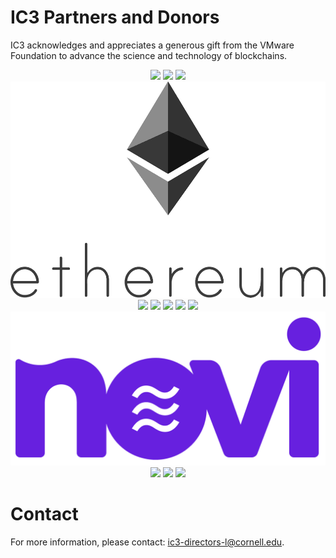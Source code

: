 # IC3 Partners and Donors

IC3 acknowledges and appreciates a generous gift from the VMware
Foundation to advance the science and technology of blockchains.

<div class="ui small images" align="center">
	<img class="ui image sponsor logo" id="aeternity" src="images/partners/aeternity.jpg">
	<img class="ui image sponsor logo" id="chainlink" src="images/partners/chainlink.png">
	<img class="ui image sponsor logo" id="cypherium" src="images/partners/cypherium.png">
	<img class="ui image sponsor logo" id="ethereum" src="images/partners/ethereum.png">
 	<img class="ui image sponsor logo" id="fidelitylabs" src="images/partners/fidelity.png">
 	<img class="ui image sponsor logo" id="ibm" src="images/partners/ibm.png">
 	<img class="ui image sponsor logo" style="height:70px !important;" id="intel" src="images/partners/intel.png">
 	<img class="ui image sponsor logo" id="jpm" src="images/partners/jpm.png">
 	<img class="ui image sponsor logo" id="microsoft" src="images/partners/ms.png">
	<img class="ui image sponsor logo" id="novi" src="images/partners/novi.png">
	<img class="ui image sponsor logo" id="protocollabs" src="images/partners/protocol-labs.png">
	<img class="ui image sponsor logo" id="siemens" src="images/partners/siemens.png">
	<img class="ui image sponsor logo" id="tezos" src="images/partners/tezos-logo.png">
</div>



# Contact

For more information, please contact: [ic3-directors-l@cornell.edu](mailto:ic3-directors-l@cornell.edu).
